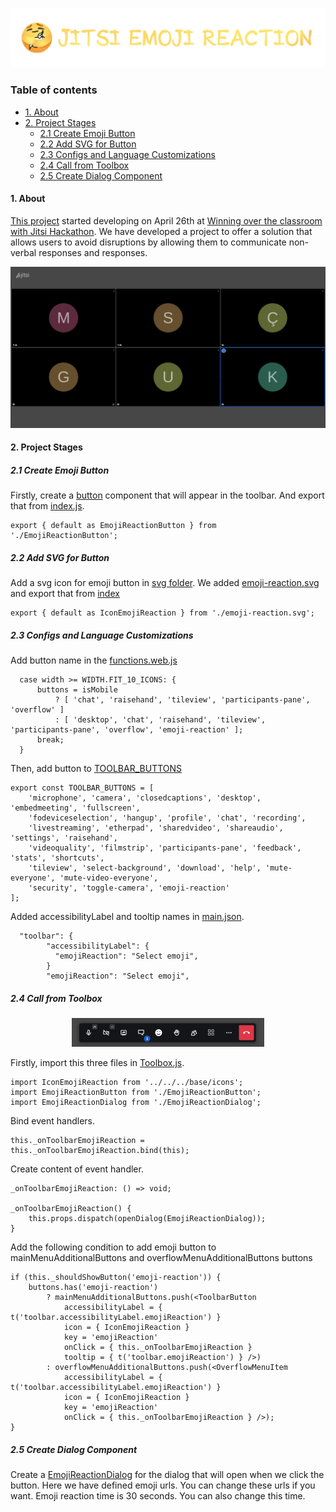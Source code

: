 ![Emoji](../images/emojiReactionTitle.png)

### Table of contents

- [1. About](#1-about)
- [2. Project Stages](#2-project-stages)
  - [2.1 Create Emoji Button](#21-create-emoji-button)
  - [2.2 Add SVG for Button](#22-add-svg-for-button)
  - [2.3 Configs and Language Customizations](#23-configs-and-language-customizations)
  - [2.4 Call from Toolbox](#24-call-from-toolbox)
  - [2.5 Create Dialog Component](#25-create-dialog-component)

#### 1. About

[This project](https://platform-euhack21.bemyapp.com/#/projects/608acbb203a87f0019ef3f6a) started developing on April 26th at [Winning over the classroom with Jitsi Hackathon](https://euhack21.bemyapp.com/).
We have developed a project to offer a solution that allows users to avoid disruptions by allowing them to communicate non-verbal responses and responses.

![Emoji Reaction](../images/emoji.gif)

#### 2. Project Stages

##### 2.1 Create Emoji Button

Firstly, create a [button](https://github.com/bayraktarulku/jitsi-projects/blob/main/emoji-reaction/jitsi-meet/react/features/toolbox/components/web/EmojiReactionButton.js) component that will appear in the toolbar. And export that from [index.js](https://github.com/bayraktarulku/jitsi-projects/blob/main/emoji-reaction/jitsi-meet/react/features/toolbox/components/web/index.js).

```
export { default as EmojiReactionButton } from './EmojiReactionButton';
```

##### 2.2 Add SVG for Button

Add a svg icon for emoji button in [svg folder](https://github.com/bayraktarulku/jitsi-projects/tree/main/emoji-reaction/jitsi-meet/react/features/base/icons/svg). We added [emoji-reaction.svg](https://github.com/bayraktarulku/jitsi-projects/blob/main/emoji-reaction/jitsi-meet/react/features/base/icons/svg/emoji-reaction.svg)
and export that from [index](https://github.com/bayraktarulku/jitsi-projects/blob/main/emoji-reaction/jitsi-meet/react/features/base/icons/svg/index.js#L50)

```
export { default as IconEmojiReaction } from './emoji-reaction.svg';
```

##### 2.3 Configs and Language Customizations

Add button name in the [functions.web.js](https://github.com/bayraktarulku/jitsi-projects/blob/main/emoji-reaction/jitsi-meet/react/features/toolbox/functions.web.js#L31)

```
  case width >= WIDTH.FIT_10_ICONS: {
      buttons = isMobile
          ? [ 'chat', 'raisehand', 'tileview', 'participants-pane', 'overflow' ]
          : [ 'desktop', 'chat', 'raisehand', 'tileview', 'participants-pane', 'overflow', 'emoji-reaction' ];
      break;
  }
```

Then, add button to [TOOLBAR_BUTTONS](https://github.com/bayraktarulku/jitsi-projects/blob/main/emoji-reaction/jitsi-meet/react/features/base/config/constants.js#L22)

```
export const TOOLBAR_BUTTONS = [
    'microphone', 'camera', 'closedcaptions', 'desktop', 'embedmeeting', 'fullscreen',
    'fodeviceselection', 'hangup', 'profile', 'chat', 'recording',
    'livestreaming', 'etherpad', 'sharedvideo', 'shareaudio', 'settings', 'raisehand',
    'videoquality', 'filmstrip', 'participants-pane', 'feedback', 'stats', 'shortcuts',
    'tileview', 'select-background', 'download', 'help', 'mute-everyone', 'mute-video-everyone',
    'security', 'toggle-camera', 'emoji-reaction'
];
```

Added accessibilityLabel and tooltip names in [main.json](https://github.com/bayraktarulku/jitsi-projects/blob/main/emoji-reaction/jitsi-meet/lang/main.json#L742).

```
  "toolbar": {
        "accessibilityLabel": {
          "emojiReaction": "Select emoji",
        }
        "emojiReaction": "Select emoji",
```        

##### 2.4 Call from Toolbox

<p align="center">
  <img src="../images/toolbar.png">
</p>

Firstly, import this three files in [Toolbox.js](https://github.com/bayraktarulku/jitsi-projects/blob/main/emoji-reaction/jitsi-meet/react/features/toolbox/components/web/Toolbox.js).

```
import IconEmojiReaction from '../../../base/icons';
import EmojiReactionButton from './EmojiReactionButton';
import EmojiReactionDialog from './EmojiReactionDialog';
```

Bind event handlers.

```
this._onToolbarEmojiReaction = this._onToolbarEmojiReaction.bind(this);
```

Create content of event handler.

```
_onToolbarEmojiReaction: () => void;

_onToolbarEmojiReaction() {
    this.props.dispatch(openDialog(EmojiReactionDialog));
}
```

Add the following condition to add emoji button to mainMenuAdditionalButtons and overflowMenuAdditionalButtons buttons

```
if (this._shouldShowButton('emoji-reaction')) {
    buttons.has('emoji-reaction')
        ? mainMenuAdditionalButtons.push(<ToolbarButton
            accessibilityLabel = { t('toolbar.accessibilityLabel.emojiReaction') }
            icon = { IconEmojiReaction }
            key = 'emojiReaction'
            onClick = { this._onToolbarEmojiReaction }
            tooltip = { t('toolbar.emojiReaction') } />)
        : overflowMenuAdditionalButtons.push(<OverflowMenuItem
            accessibilityLabel = { t('toolbar.accessibilityLabel.emojiReaction') }
            icon = { IconEmojiReaction }
            key = 'emojiReaction'
            onClick = { this._onToolbarEmojiReaction } />);
}
```

##### 2.5 Create Dialog Component

Create a [EmojiReactionDialog](https://github.com/bayraktarulku/jitsi-projects/blob/main/emoji-reaction/jitsi-meet/react/features/toolbox/components/web/EmojiReactionDialog.js) for the dialog that will open when we click the button. Here we have defined emoji urls. You can change these urls if you want. Emoji reaction time is 30 seconds. You can also change this time.
